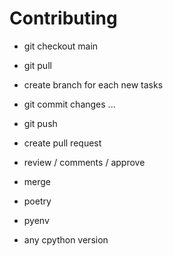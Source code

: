 # Contributing

- git checkout main
- git pull
- create branch for each new tasks
- git commit changes ...
- git push
- create pull request
- review / comments / approve
- merge

- poetry
- pyenv
- any cpython version
